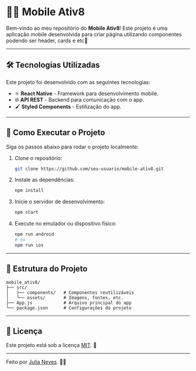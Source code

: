 # 📱🎀 Mobile Ativ8

Bem-vindo ao meu repositório do **Mobile Ativ8**! Este projeto é uma aplicação mobile desenvolvida para criar página utilizando componentes podendo ser header, cards e etc🚀

---

## 🛠️ Tecnologias Utilizadas

Este projeto foi desenvolvido com as seguintes tecnologias:

- ⚛️ **React Native** - Framework para desenvolvimento mobile.
- 🌐 **API REST** - Backend para comunicação com o app.
- 🖌️ **Styled Components** - Estilização do app.

---

## 🚀 Como Executar o Projeto

Siga os passos abaixo para rodar o projeto localmente:

1. Clone o repositório:
   ```bash
   git clone https://github.com/seu-usuario/mobile-ativ8.git
   ```
2. Instale as dependências:
   ```bash
   npm install
   ```
3. Inicie o servidor de desenvolvimento:
   ```bash
   npm start
   ```
4. Execute no emulador ou dispositivo físico:
   ```bash
   npm run android
   # ou
   npm run ios
   ```

---

## 📂 Estrutura do Projeto

```plaintext
mobile_ativ8/
├── src/
│   ├── components/   # Componentes reutilizáveis
│   └── assets/       # Imagens, fontes, etc.
├── App.js            # Arquivo principal do app
└── package.json      # Configurações do projeto
```

---


## 📄 Licença

Este projeto está sob a licença [MIT](LICENSE). 📝

---


Feito por [Julia Neves](https://github.com/Julianeves01). 👨‍💻
